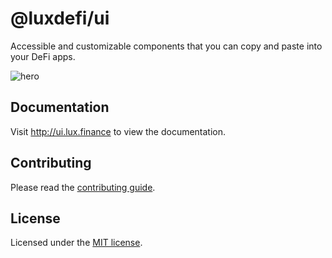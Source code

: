 # @luxdefi/ui

Accessible and customizable components that you can copy and paste into your DeFi apps.

![hero](apps/www/public/og.jpg)

## Documentation

Visit http://ui.lux.finance to view the documentation.

## Contributing

Please read the [contributing guide](/CONTRIBUTING.md).

## License

Licensed under the [MIT license](https://github.com/luxdefi/ui/blob/main/LICENSE.md).
